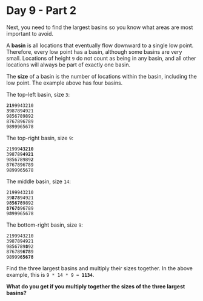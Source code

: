 # Day 9 - Part 2

<article class="day-desc"><p>Next, you need to find the largest basins so you know what areas are most important to avoid.</p>
<p>A <strong>basin</strong> is all locations that eventually flow downward to a single low point. Therefore, every low point has a basin, although some basins are very small. Locations of height <code>9</code> do not count as being in any basin, and all other locations will always be part of exactly one basin.</p>
<p>The <strong>size</strong> of a basin is the number of locations within the basin, including the low point. The example above has four basins.</p>
<p>The top-left basin, size <code>3</code>:</p>
<pre><code><strong>21</strong>99943210
<strong>3</strong>987894921
9856789892
8767896789
9899965678
</code></pre>
<p>The top-right basin, size <code>9</code>:</p>
<pre><code>21999<strong>43210</strong>
398789<strong>4</strong>9<strong>21</strong>
985678989<strong>2</strong>
8767896789
9899965678
</code></pre>
<p>The middle basin, size <code>14</code>:</p>
<pre><code>2199943210
39<strong>878</strong>94921
9<strong>85678</strong>9892
<strong>87678</strong>96789
9<strong>8</strong>99965678
</code></pre>
<p>The bottom-right basin, size <code>9</code>:</p>
<pre><code>2199943210
3987894921
9856789<strong>8</strong>92
876789<strong>678</strong>9
98999<strong>65678</strong>
</code></pre>
<p>Find the three largest basins and multiply their sizes together. In the above example, this is <code>9 * 14 * 9 = <strong>1134</strong></code>.</p>
<p><strong>What do you get if you multiply together the sizes of the three largest basins?</strong></p>
</article>